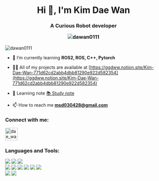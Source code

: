 <h1 align="center">Hi 👋, I'm Kim Dae Wan</h1>
<h3 align="center">
<p>A Curious Robot developer</p>
<a href="https://solved.ac/dawan0111" target="blank"><img src="http://mazassumnida.wtf/api/v2/generate_badge?boj=dawan0111" alt="dawan0111" style="display:inline-block" /></a>
</h3>

<p align="left"> <img src="https://komarev.com/ghpvc/?username=dawan0111&label=Profile%20views&color=0e75b6&style=flat" alt="dawan0111" /> </p>

- 🌱 I’m currently learning **ROS2, ROS, C++, Pytorch**

- 👨‍💻 All of my projects are available at [https://ggdww.notion.site/Kim-Dae-Wan-771d62cd2abb4dbb81290e922d582354](https://ggdww.notion.site/Kim-Dae-Wan-771d62cd2abb4dbb81290e922d582354)

- 📝 Learning note [📚 Study note](https://ggdww.notion.site/ggdww/739c12599b3242839b00d7ca43eb13db)

- 📫 How to reach me **msd030428@gmail.com**




<h3 align="left">Connect with me:</h3>
<p align="left">
<a href="https://instagram.com/dae_wan_23" target="blank"><img align="center" src="https://upload.wikimedia.org/wikipedia/commons/thumb/a/a5/Instagram_icon.png/600px-Instagram_icon.png" alt="dae_wan_1111" height="40" width="40" /></a>
</p>

<h3 align="left">Languages and Tools:</h3>
<p align="left">
  <img src="https://img.shields.io/badge/c++-00599C?style=for-the-badge&logo=c%2B%2B&logoColor=white">
  <img src="https://img.shields.io/badge/python-3776AB?style=for-the-badge&logo=python&logoColor=white"> 
  <img src="https://img.shields.io/badge/ros-22314E?style=for-the-badge&logo=ros&logoColor=white"> <br />
  <img src="https://img.shields.io/badge/react-61DAFB?style=for-the-badge&logo=react&logoColor=white"> 
  <img src="https://img.shields.io/badge/typescript-3178C6?style=for-the-badge&logo=typescript&logoColor=white">
  <img src="https://img.shields.io/badge/javascript-F7DF1E?style=for-the-badge&logo=javascript&logoColor=white">
  <img src="https://img.shields.io/badge/node.js-339933?style=for-the-badge&logo=node.js&logoColor=white">
  <img src="https://img.shields.io/badge/docker-2496ED?style=for-the-badge&logo=docker&logoColor=white">
  <img src="https://img.shields.io/badge/aws-232F3E?style=for-the-badge&logo=amazonaws&logoColor=white"> <br />
  <img src="https://img.shields.io/badge/photoshop-31A8FF?style=for-the-badge&logo=adobephotoshop&logoColor=white">
  <img src="https://img.shields.io/badge/illustrator-FF9A00?style=for-the-badge&logo=adobeillustrator&logoColor=white">
</p>
